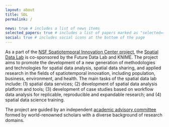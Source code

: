 ```yaml
---
layout: about
title: SDL
permalink: /

news: true # includes a list of news items
selected_papers: true # includes a list of papers marked as "selected={true}"
social: true # includes social icons at the bottom of the page
---
```


As a part of the [NSF Spatiotemporal Innovation Center project](https://www.stcenter.net/), the [Spatial Data Lab](https://projects.iq.harvard.edu/chinadatalab) is co-sponsored by the Future Data Lab and KNIME. The project aims to promote the development of a new generation of methodologies and technologies for spatial data analysis, spatial data sharing, and applied research in the fields of spatiotemporal innovation, including population, business, environment, and health. The main tasks of the spatial data lab include: (1) spatial data services; (2) development of spatial data analysis platform and tools; (3) development of case studies based on workflow data analysis for replicable, reproducible and expandable research; and (4) spatial data science training.

The project are guided by an independent [academic advisory committee](https://projects.iq.harvard.edu/chinadatalab/advisory-committee-0) formed by world-renowned scholars with a diverse background of research domains.

